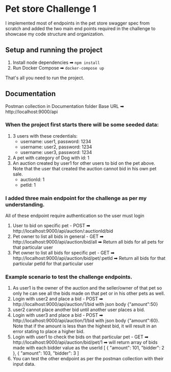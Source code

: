 # Pet store Challenge 1

I implemented most of endpoints in the pet store swagger spec from scratch and added the two main end points required in the challenge to showcase my code structure and organization.

## Setup and running the project

1. Install node dependencies ➡ `npm install`
2. Run Docker Compose ➡ `docker-compose up`

That's all you need to run the project.

## Documentation

Postman collection in Documentation folder
Base URL ➡ http://localhost:9000/api

### When the project first starts there will be some seeded data:

1. 3 users with these credentials:
   - username: user1, password: 1234
   - username: user2, password: 1234
   - username: user3, password: 1234
2. A pet with category of Dog with id: 1
3. An auction created by user1 for other users to bid on the pet above. Note that the user that created the auction cannot bid in his own pet sale.
   - auctionId: 1
   - petId: 1

### I added three main endpoint for the challenge as per my understanding.

All of these endpoint require authentication so the user must login

1. User to bid on specific pet - POST ➡ http://localhost:9000/api/auction/:auctionId/bid
2. Pet owner to list all bids in general - GET ➡ http://localhost:9000/api/auction/bid/all ➡ Return all bids for all pets for that particular user
3. Pet owner to list all bids for specific pet - GET ➡ http://localhost:9000/api/auction/bid/pet/:petId ➡ Return all bids for that particular petId for that particular user

### Example scenario to test the challenge endpoints.

1. As user1 is the owner of the auction and the seller/owner of that pet so only he can see all the bids made on that pet or in his other pets as well.
2. Login with user2 and place a bid - POST ➡ http://localhost:9000/api/auction/1/bid with json body {"amount":50}
3. user2 cannot place another bid until another user places a bid.
4. Login with user3 and place a bid - POST ➡ http://localhost:9000/api/auction/1/bid with json body {"amount":60}. Note that if the amount is less than the highest bid, it will result in an error stating to place a higher bid.
5. Login with user1 to check the bids on that particular pet - GET ➡ http://localhost:9000/api/auction/bid/pet/1 ➡ will return array of bids made with each bidder value as the userId
   [
   {
   "amount": 101,
   "bidder": 2
   },
   {
   "amount": 103,
   "bidder": 3
   ]
6. You can test the other endpoint as per the postman collection with their input data.
